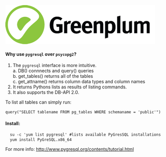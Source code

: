 
![Greenplum](https://github.com/syuja/GreenPlumSetup/blob/master/img/greenplum-logo.png)  

#### Why use `pygresql` over `psycopg2`?  

  1. The `pygresql` interface is more intuitive.  
    a. DB() connnects and query() queries  
    b. get_tables() returns all of the tables  
    c. get_attname() returns column data types and column names  
  2. It returns Pythons lists as results of listing commands.     
  3. It also supports the DB-API 2.0.  


To list all tables can simply run:  

    query("SELECT tablename FROM pg_tables WHERE schemaname = 'public'")   


#### Install:  

      su -c 'yum list pygresql' #lists available PyGresSQL installations  
      yum install PyGreSQL.x86_64


For more info: http://www.pygresql.org/contents/tutorial.html
